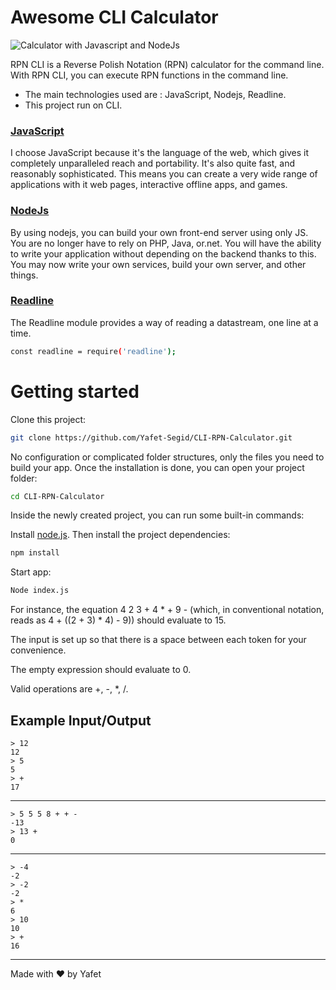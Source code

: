    #              Awesome CLI Calculator 

![Calculator with Javascript and NodeJs](https://user-images.githubusercontent.com/83928646/180323381-a9a5dae8-4b46-405c-ae7a-aa7599fc92ac.gif)

RPN CLI is a Reverse Polish Notation (RPN) calculator for the command line. With RPN CLI, you can execute RPN functions in the command line.

- The main technologies used are : JavaScript, Nodejs, Readline.
- This project run on CLI.


### [JavaScript](https://www.javascript.com/)
I choose JavaScript because it's the language of the web, which gives it completely unparalleled reach and portability. It's also quite fast, and reasonably sophisticated. This means you can create a very wide range of applications with it web pages, interactive offline apps, and games.

### [NodeJs](http://nodejs.org/)
By using nodejs, you can build your own front-end server using only JS.
You are no longer have to rely on PHP, Java, or.net.
You will have the ability to write your application without depending on the backend thanks to this.
You may now write your own services, build your own server, and other things. 

### [Readline](https://nodejs.org/api/readline.html)
The Readline module provides a way of reading a datastream, one line at a time.

```bash
const readline = require('readline');
```

# Getting started

Clone this project:
```bash
git clone https://github.com/Yafet-Segid/CLI-RPN-Calculator.git
```

No configuration or complicated folder structures, only the files you need to build your app.
Once the installation is done, you can open your project folder:

```bash
cd CLI-RPN-Calculator
```
Inside the newly created project, you can run some built-in commands:

Install [node.js](http://nodejs.org/). Then install the project dependencies:
```bash
npm install
```

Start app:
```bash
Node index.js
```

For instance, the equation 4 2 3 + 4 * + 9 - (which, in conventional notation, reads as 4 + ((2 + 3) * 4) - 9)) should evaluate to 15.


The input is set up so that there is a space between each token for your convenience.


The empty expression should evaluate to 0.


Valid operations are +, -, *, /.



Example Input/Output
--------------------
 
    > 12
    12
    > 5
    5
    > +
    17

---

    > 5 5 5 8 + + -
    -13
    > 13 +
    0

---

    > -4
    -2
    > -2
    -2
    > *
    6
    > 10
    10
    > +
    16
  
  ---
  

    
 Made with ❤️ by Yafet
  

    
    
